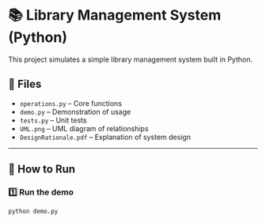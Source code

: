 # 📚 Library Management System (Python)

This project simulates a simple library management system built in Python.

## 📁 Files
- `operations.py` – Core functions
- `demo.py` – Demonstration of usage
- `tests.py` – Unit tests
- `UML.png` – UML diagram of relationships
- `DesignRationale.pdf` – Explanation of system design

---

## 🚀 How to Run

### 1️⃣ Run the demo
```bash
python demo.py
